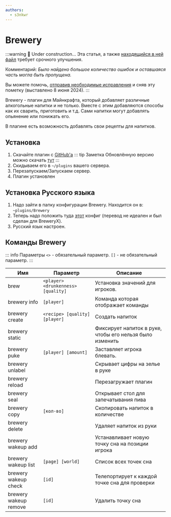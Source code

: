 ```yaml
---
authors:
  - s3nkwr
---
```


# Brewery

:::warning :construction: Under construction...
Эта статья, а также [находящийся в ней файл](/minecraft/brewery/config.yml) требует срочного улучшения.

Комментарий: *Было найдено большое количество ошибок и оставшаяся часть могла быть пропущена.*

Вы можете помочь, [отправив необходимые исправления](https://github.com/play2go/wiki/blob/main/src/minecraft/plugins/brewery.md) и сняв эту пометку (выставлено 8 июня 2024).
:::

Brewery - плагин для Майнкрафта, который добавляет различные алкогольные напитки и не только.
Вместе с этим добавляются способы как их сварить, приготовить и т.д. Сами напитки могут добавлять опьянение или понижать его.

В плагине есть возможность добавлять свои рецепты для напитков.

## Установка

1. Скачайте плагин с [GitHub'а](https://github.com/DieReicheErethons/Brewery/releases/latest)
::: tip Заметка
Обновлённую версию можно скачать [тут](https://github.com/Jsinco/BreweryX)
:::
2. Скидываем его в `~/plugins` вашего сервера.
3. Перезапускаем/Запускаем сервер.
4. Плагин установлен

## Установка Русского языка

1. Надо зайти в папку конфигурации Brewery. Находится он в: `~plugins/Brewery`
2. Теперь надо положить туда [этот](/minecraft/brewery/config.yml) конфиг (перевод не идеален и был сделан для BreweryX).
3. Русский язык настроен.

## Команды Brewery

::: info Параметры
`<>` - обязательный параметр.
`[]` - не обязательный параметр.
:::

| Имя | Параметр | Описание |
| --------------- | ----------- | ----------- |
| brew | `<player> <drunkenness> [quality]` | Установка значений для игроков. |
| brewery info | `[player]` | Команда которая отображает команды |
| brewery create | `<recipe> [quality] [player]` | Создать напиток |
| brewery static |  | Фиксирует напиток в руке, чтобы его нельзя было изменить |  
| brewery puke | `[player] [amount]` | Заставляет игрока блевать.  |
| brewery unlabel |  | Скрывает цифры на зелье в руке |
| brewery reload |  | Перезагружает плагин |
| brewery seal |  | Открывает стол для запечатывания пива |
| brewery copy | `[кол-во]` | Скопировать напиток в количестве |
| brewery delete |  | Удаляет напиток из руки |
| brewery wakeup add | | Устанавливает новую точку сна на позиции игрока |
| brewery wakeup list | `[page] [world]` | Список всех точек сна |
| brewery wakeup check | `[id]` | Телепортирует к каждой точке сна для проверки |
| brewery wakeup remove | `[id]` | Удалить точку сна |
